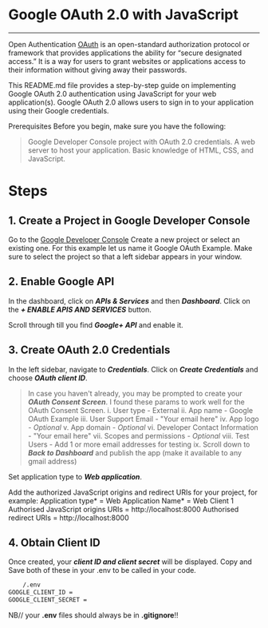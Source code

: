 # Google OAuth 2.0 with JavaScript

---

Open Authentication [OAuth](https://oauth.net/2/) is an open-standard authorization protocol or framework that provides applications the ability for “secure designated access.” It is a way for users to grant websites or applications access to their information without giving away their passwords.

This README.md file provides a step-by-step guide on implementing Google OAuth 2.0 authentication using JavaScript for your web application(s). Google OAuth 2.0 allows users to sign in to your application using their Google credentials.

Prerequisites
Before you begin, make sure you have the following:

> Google Developer Console project with OAuth 2.0 credentials.
> A web server to host your application.
> Basic knowledge of HTML, CSS, and JavaScript.

# Steps

## 1. Create a Project in Google Developer Console

Go to the [Google Developer Console](https://console.cloud.google.com)
Create a new project or select an existing one.
For this example let us name it Google OAuth Example. Make sure to select the project so that a left sidebar appears in your window.

## 2. Enable Google API

In the dashboard, click on **_APIs & Services_** and then **_Dashboard_**.
Click on the **_+ ENABLE APIS AND SERVICES_** button.


Scroll through till you find **_Google+ API_** and enable it.


## 3. Create OAuth 2.0 Credentials

In the left sidebar, navigate to **_Credentials_**.
Click on **_Create Credentials_** and choose **_OAuth client ID_**.


> In case you haven't already, you may be prompted to create your **_OAuth Consent Screen_**. I found these params to work well for the OAuth Consent Screen.
> i. User type - External
> ii. App name - Google OAuth Example
> iii. User Support Email - "Your email here"
> iv. App logo - _Optional_
> v. App domain - _Optional_
> vi. Developer Contact Information - "Your email here"
> vii. Scopes and permissions - _Optional_
> viii. Test Users - Add 1 or more email addresses for testing
> ix. Scroll down to **_Back to Dashboard_** and publish the app (make it available to any gmail address)

Set application type to **_Web application_**.

Add the authorized JavaScript origins and redirect URIs for your project, for example:
Application type* = Web Application
Name* = Web Client 1
Authorised JavaScript origins URIs = http://localhost:8000
Authorised redirect URIs = http://localhost:8000

## 4. Obtain Client ID

Once created, your **_client ID and client secret_** will be displayed.
Copy and Save both of these in your .env to be called in your code.

```bash
    /.env
GOOGLE_CLIENT_ID =
GOOGLE_CLIENT_SECRET =
```

NB// your **.env** files should always be in **.gitignore**!!
